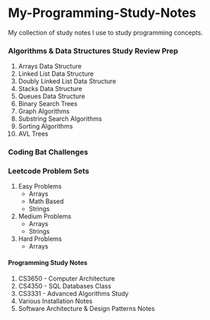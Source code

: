 # My-Programming-Study-Notes
My collection of study notes I use to study programming concepts. 

### Algorithms & Data Structures Study Review Prep 
1. Arrays Data Structure
2. Linked List Data Structure
3. Doubly Linked List Data Structure
4. Stacks Data Structure
5. Queues Data Structure 
6. Binary Search Trees
7. Graph Algorithms
8. Substring Search Algorithms
9. Sorting Algorithms
10. AVL Trees 

### Coding Bat Challenges 

### Leetcode Problem Sets
1. Easy Problems
    - Arrays 
    - Math Based
    - Strings
2. Medium Problems 
    - Arrays
    - Strings
3. Hard Problems
    - Arrays

#### Programming Study Notes 
1. CS3650 - Computer Architecture
2. CS4350 - SQL Databases Class
3. CS3331 - Advanced Algorithms Study
4. Various Installation Notes
5. Software Architecture & Design Patterns Notes